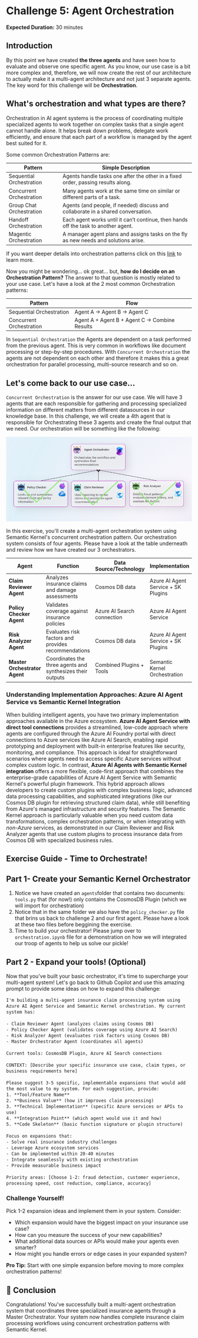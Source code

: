 # Challenge 5: Agent Orchestration

**Expected Duration:** 30 minutes

## Introduction
By this point we have created **the three agents** and have seen how to evaluate and observe one specific agent. As you know, our use case is a bit more complex and, therefore, we will now create the rest of our architecture to actually make it a multi-agent architecture and not just 3 separate agents. The key word for this challenge will be **Orchestration**.

## What's orchestration and what types are there?
Orchestration in AI agent systems is the process of coordinating multiple specialized agents to work together on complex tasks that a single agent cannot handle alone. It helps break down problems, delegate work efficiently, and ensure that each part of a workflow is managed by the agent best suited for it. 

Some common Orchestration Patterns are:

| Pattern                  | Simple Description                                                                  |
|--------------------------|------------------------------------------------------------------------------------|
| Sequential Orchestration | Agents handle tasks one after the other in a fixed order, passing results along.   |
| Concurrent Orchestration | Many agents work at the same time on similar or different parts of a task.         |
| Group Chat Orchestration | Agents (and people, if needed) discuss and collaborate in a shared conversation.   |
| Handoff Orchestration    | Each agent works until it can’t continue, then hands off the task to another agent.|
| Magentic Orchestration   | A manager agent plans and assigns tasks on the fly as new needs and solutions arise.|

If you want deeper details into orchestration patterns click on this [link](https://learn.microsoft.com/en-us/azure/architecture/ai-ml/guide/ai-agent-design-patterns?toc=%2Fazure%2Fdeveloper%2Fai%2Ftoc.json&bc=%2Fazure%2Fdeveloper%2Fai%2Fbreadcrumb%2Ftoc.json) to learn more.

Now you might be wondering... ok great... but, **how do I decide on an Orchestration Pattern?** The answer to that question is mostly related to your use case. 
Let's have a look at the 2 most common Orchestration patterns:

| Pattern                    | Flow                                   |
|----------------------------|----------------------------------------|
| Sequential Orchestration   | Agent A → Agent B → Agent C            |
| Concurrent Orchestration   | Agent A + Agent B + Agent C → Combine Results |

In `Sequential Orchestration` the Agents are dependent on a task performed from the previous agent. This is very common in workflows like document processing or step-by-step procedures. With `Concurrent Orchestration` the agents are not dependent on each other and therefore it makes this a great orchestration for parallel processing, multi-source research and so on.

## Let's come back to our use case...
`Concurrent Orchestration` is the answer for our use case. We will have 3 agents that are each responsible for gathering and processing specialized information on different matters from different datasources in our knowledge base. In this challenge, we will create a 4th agent that is responsible for Orchestrating these 3 agents and create the final output that we need. Our orchestration will be something like the following:

![alt text](image-1.png)


In this exercise, you'll create a multi-agent orchestration system using Semantic Kernel's concurrent orchestration pattern.
Our orchestration system consists of four agents. Please have a look at the table underneath and review how we have created our 3 orchestrators.

| Agent | Function | Data Source/Technology | Implementation |
|-------|----------|----------------------|----------------|
| **Claim Reviewer Agent** | Analyzes insurance claims and damage assessments | Cosmos DB data | Azure AI Agent Service + SK Plugins |
| **Policy Checker Agent** | Validates coverage against insurance policies | Azure AI Search connection | Azure AI Agent Service |
| **Risk Analyzer Agent** | Evaluates risk factors and provides recommendations | Cosmos DB data | Azure AI Agent Service + SK Plugins |
| **Master Orchestrator Agent** | Coordinates the three agents and synthesizes their outputs | Combined Plugins + Tools | Semantic Kernel Orchestration |

### Understanding Implementation Approaches: Azure AI Agent Service vs Semantic Kernel Integration

When building intelligent agents, you have two primary implementation approaches available in the Azure ecosystem. **Azure AI Agent Service with direct tool connections** provides a streamlined, low-code approach where agents are configured through the Azure AI Foundry portal with direct connections to Azure services like Azure AI Search, enabling rapid prototyping and deployment with built-in enterprise features like security, monitoring, and compliance. This approach is ideal for straightforward scenarios where agents need to access specific Azure services without complex custom logic. In contrast, **Azure AI Agents with Semantic Kernel integration** offers a more flexible, code-first approach that combines the enterprise-grade capabilities of Azure AI Agent Service with Semantic Kernel's powerful plugin framework. This hybrid approach allows developers to create custom plugins with complex business logic, advanced data processing capabilities, and sophisticated integrations (like our Cosmos DB plugin for retrieving structured claim data), while still benefiting from Azure's managed infrastructure and security features. The Semantic Kernel approach is particularly valuable when you need custom data transformations, complex orchestration patterns, or when integrating with *non-Azure* services, as demonstrated in our Claim Reviewer and Risk Analyzer agents that use custom plugins to process insurance data from Cosmos DB with specialized business rules.

## Exercise Guide - Time to Orchestrate!

## Part 1- Create your Semantic Kernel Orchestrator

1. Notice we have created an `agents`folder that contains two documents: `tools.py` that (for now!) only contains the CosmosDB Plugin (which we will import for orchestration) 
2. Notice that in the same folder we also have the `policy_checker.py` file that brins us back to challenge 2 and our first agent. Please have a look at these two files before beggining the exercise.
3. Time to build your orchestrator! Please jump over to `orchestration.ipynb` file for a demonstration on how we will integrated our troop of agents to help us solve our pickle! 

## Part 2 - Expand your tools! (Optional)

Now that you've built your basic orchestrator, it's time to supercharge your multi-agent system! Let's go back to Github Copilot and use this amazing prompt to provide some ideas on how to expand this challenge:

```
I'm building a multi-agent insurance claim processing system using Azure AI Agent Service and Semantic Kernel orchestration. My current system has:

- Claim Reviewer Agent (analyzes claims using Cosmos DB)
- Policy Checker Agent (validates coverage using Azure AI Search)
- Risk Analyzer Agent (evaluates risk factors using Cosmos DB)
- Master Orchestrator Agent (coordinates all agents)

Current tools: CosmosDB Plugin, Azure AI Search connections

CONTEXT: [Describe your specific insurance use case, claim types, or business requirements here]

Please suggest 3-5 specific, implementable expansions that would add the most value to my system. For each suggestion, provide:
1. **Tool/Feature Name**
2. **Business Value** (how it improves claim processing)
3. **Technical Implementation** (specific Azure services or APIs to use)
4. **Integration Point** (which agent would use it and how)
5. **Code Skeleton** (basic function signature or plugin structure)

Focus on expansions that:
- Solve real insurance industry challenges
- Leverage Azure ecosystem services
- Can be implemented within 20-40 minutes
- Integrate seamlessly with existing orchestration
- Provide measurable business impact

Priority areas: [Choose 1-2: fraud detection, customer experience, processing speed, cost reduction, compliance, accuracy]
```

###  Challenge Yourself!

Pick 1-2 expansion ideas and implement them in your system. Consider:
- Which expansion would have the biggest impact on your insurance use case?
- How can you measure the success of your new capabilities?
- What additional data sources or APIs would make your agents even smarter?
- How might you handle errors or edge cases in your expanded system?

**Pro Tip:** Start with one simple expansion before moving to more complex orchestration patterns!


## 🎯 Conclusion

Congratulations! You've successfully built a multi-agent orchestration system that coordinates three specialized insurance agents through a Master Orchestrator. Your system now handles complete insurance claim processing workflows using concurrent orchestration patterns with Semantic Kernel.
